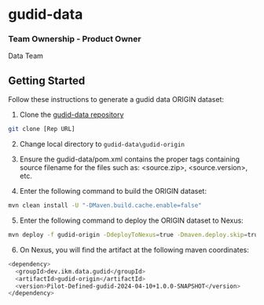 # gudid-data

### Team Ownership - Product Owner
Data Team

## Getting Started

Follow these instructions to generate a gudid data ORIGIN dataset:

1. Clone the [gudid-data repository](https://github.com/ikmdev/gudid-data)

```bash
git clone [Rep URL]
```

2. Change local directory to `gudid-data\gudid-origin`

3. Ensure the gudid-data/pom.xml contains the proper tags containing source filename for the files such as:
   <source.zip>, <source.version>, etc.

4. Enter the following command to build the ORIGIN dataset:

```bash
mvn clean install -U "-DMaven.build.cache.enable=false"
```

5. Enter the following command to deploy the ORIGIN dataset to Nexus:

```bash
mvn deploy -f gudid-origin -DdeployToNexus=true -Dmaven.deploy.skip=true -Dmaven.build.cache.enabled=false -Ptinkarbuild -DrepositoryId=nexus-snapshot
```

6. On Nexus, you will find the artifact at the following maven coordinates:

```bash
<dependency>
  <groupId>dev.ikm.data.gudid</groupId>
  <artifactId>gudid-origin</artifactId>
  <version>Pilot-Defined-gudid-2024-04-10+1.0.0-SNAPSHOT</version>
</dependency>
```

